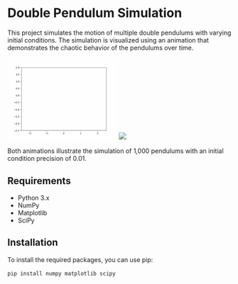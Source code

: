 # Double Pendulum Simulation

This project simulates the motion of multiple double pendulums with varying initial conditions. The simulation is visualized using an animation that demonstrates the chaotic behavior of the pendulums over time.

<p float="left">
  <img src="animations/double_pendulum1000_1.gif" width="49%" />
  <img src="animations/double_pendulum1000_2.gif" width="49%" /> 
</p>
Both animations illustrate the simulation of 1,000 pendulums with an initial condition precision of 0.01.

## Requirements

- Python 3.x
- NumPy
- Matplotlib
- SciPy

## Installation

To install the required packages, you can use pip:

```sh
pip install numpy matplotlib scipy
